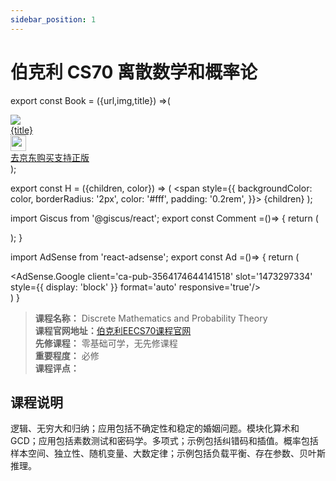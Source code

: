 ```yaml
---
sidebar_position: 1
---
```


# 伯克利 CS70 离散数学和概率论

export const Book = ({url,img,title}) =>(
<div class="bookitem">
  <a href={url} target="_blank" class="book-content">
    <div class="book-img">
      <img src={img} />
    </div>
    <div class="book-detail">
      <div class="book-title">{title}</div>
      <div class="boook-desc">
        <img width="25" height="25" src="https://hackweek-1251009918.cos.ap-shanghai.myqcloud.com/hackway/cs/jd.svg" />
        <div class="book-jd">去京东购买支持正版</div>
      </div>
    </div>
  </a>
  </div> 
);

export const H = ({children, color}) => (
  <span
    style={{
      backgroundColor: color,
      borderRadius: '2px',
      color: '#fff',
      padding: '0.2rem',
    }}>
    {children}
  </span>
);

import Giscus from '@giscus/react';
export const Comment =()=> {
  return (
   <div className="comments-container">
      <Giscus
        src="https://giscus.app/client.js"
        id="comments"
        repo="lidongyx/hackwaydoc"
        repoId="R_kgDOHUMOyA"
        category="Announcements"
        categoryId="DIC_kwDOHUMOyM4CPCtD"
        mapping="title"
        reactionsEnabled="1"
        emitMetadata="0"
        inputPosition="top"
        theme="light"
        lang="zh-CN"
        crossorigin="anonymous"
      />
    </div>
  );
}

import AdSense from 'react-adsense';
export const Ad =()=> {
  return (
    <div className="ad-container">
      <AdSense.Google
        client='ca-pub-3564174644141518'
        slot='1473297334'
        style={{ display: 'block' }}
        format='auto'
        responsive='true'/>
    </div>
  )
}


>**课程名称：** Discrete Mathematics and Probability Theory    
**课程官网地址：**[伯克利EECS70课程官网](https://www.eecs70.org/)   
**先修课程：** 零基础可学，无先修课程  
**重要程度：** 必修  
**课程评点：** 

## 课程说明
逻辑、无穷大和归纳；应用包括不确定性和稳定的婚姻问题。模块化算术和 GCD；应用包括素数测试和密码学。多项式；示例包括纠错码和插值。概率包括样本空间、独立性、随机变量、大数定律；示例包括负载平衡、存在参数、贝叶斯推理。



<Comment></Comment>

